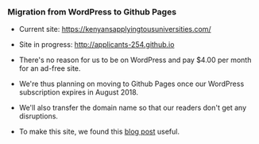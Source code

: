 ### Migration from WordPress to Github Pages 

* Current site: https://kenyansapplyingtousuniversities.com/
* Site in progress: http://applicants-254.github.io 

* There's no reason for us to be on WordPress and pay $4.00 per month for an ad-free site.
* We're thus planning on moving to Github Pages once our WordPress subscription expires in August 2018.
* We'll also transfer the domain name so that our readers don't get any disruptions.
* To make this site, we found this [blog post](http://jmcglone.com/guides/github-pages/) useful. 

